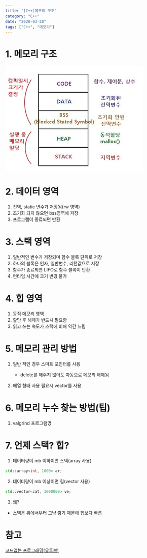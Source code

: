```yaml
---
title: "[C++]메모리 구조"
category: "C++"
date: "2020-03-20"
tags: ["C++", "메모리"]
---
```


# 1. 메모리 구조

![메모리 구조](./img/memory_1.jpg)

# 2. 데이터 영역

1. 전역, static 변수가 저장됨(rw 영역)
2. 초기화 되지 않으면 bss영역에 저장
3. 프로그램이 종료되면 반환

# 3. 스택 영역

1. 일반적인 변수가 저장되며 함수 블록 단위로 저장
2. 하나의 블록은 인자, 일반변수, 리턴값으로 저장
3. 함수가 종료되면 LIFO로 함수 블록이 반환
4. 런타임 시간에 크기 변경 불가

# 4. 힙 영역

1. 동적 메모리 영역
2. 할당 후 해제가 반드시 필요함
3. 읽고 쓰는 속도가 스택에 비해 약간 느림

# 5. 메모리 관리 방법

1. 일반 적인 경우 스마트 포인터를 사용

   - delete를 해주지 않아도 자동으로 메모리 해제됨

2. 배열 형태 사용 필요시 vector를 사용

# 6. 메모리 누수 찾는 방법(팁)

1. valgrind 프로그램명

# 7. 언제 스택? 힙?

1. 데이터량이 mb 이하이면 스택(array 사용)

```cpp
std::array<int, 1000> ar;
```

2. 데이터량이 mb 이상이면 힙(vector 사용)

```cpp
std::vector<cat, 1000000> ve;
```

3. 왜?

- 스택은 위에서부터 그냥 쌓기 때문에 힙보다 빠름

# 참고

[코드없는 프로그래밍(유투브)](https://www.youtube.com/channel/UCHcG02L6TSS-StkSbqVy6Fg)
